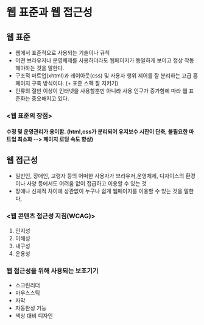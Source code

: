 # 웹 표준과 웹 접근성

## 웹 표준
- 웹에서 표준적으로 사용되는 기술이나 규칙
- 어떤 브라우저나 운영체제를 사용하더라도 웹페이지가 동일하게 보이고 정상 작동해야하는 것을 말한다.
- 구조적 마트업(xhtml)과 레이아웃(css) 및 사용자 행위 제어를 잘 분리하는 고급 홈페이지 구축 방식이다. (+ 표준 스펙 잘 지키기)
- 인류의 절반 이상이 인터넷을 사용할뿐만 아니라 사용 인구가 증가함에 따라 웹 표준화는 중요해지고 있다.

### <웹 표준의 장점>
#### 수정 및 운영관리가 용이함. (html,css가 분리되어 유지보수 시잔이 단축, 불필요한 마트업 최소화 --> 페이지 로딩 속도 향상)

## 웹 접근성
- 일반인, 장애인, 고령자 등의 어떠한 사용자가 브라우저,운영체제, 디자이스의 환경이나 사양 등에서도 어려움 없이 접급하고 이용할 수 있는 것
- 장애나 신체적 차이에 상관없이 누구나 쉽게 웹페이지를 이용할 수 있는 것을 말한다,


### <웹 콘텐츠 접근성 지침(WCAG)>
1. 인지성
2. 이해성
3. 내구성
4. 운용성

### 웹 접근성을 위해 사용되는 보조기기
- 스크린리더
- 마우스스틱
- 자막
- 자동완성 기능
- 색상 대비 디자인
